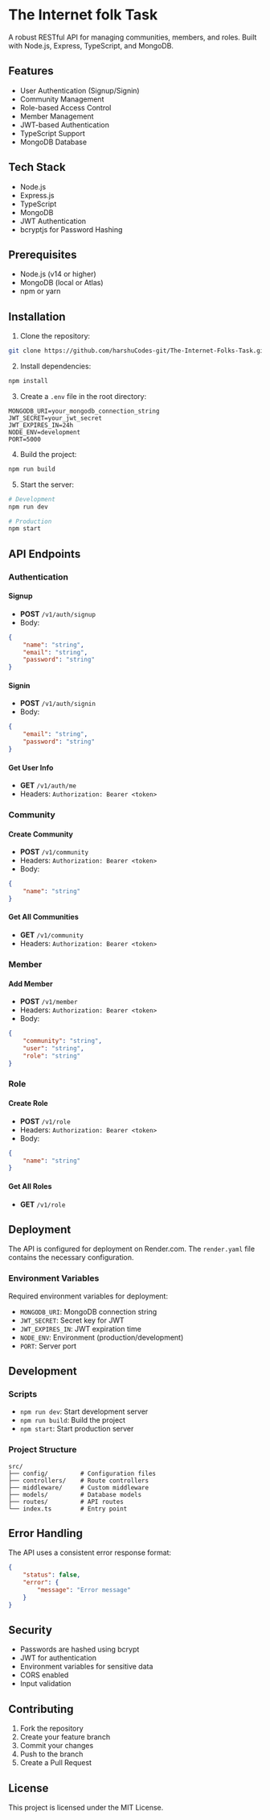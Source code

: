 # The Internet folk Task 

A robust RESTful API for managing communities, members, and roles. Built with Node.js, Express, TypeScript, and MongoDB.

## Features

- User Authentication (Signup/Signin)
- Community Management
- Role-based Access Control
- Member Management
- JWT-based Authentication
- TypeScript Support
- MongoDB Database

## Tech Stack

- Node.js
- Express.js
- TypeScript
- MongoDB
- JWT Authentication
- bcryptjs for Password Hashing

## Prerequisites

- Node.js (v14 or higher)
- MongoDB (local or Atlas)
- npm or yarn

## Installation

1. Clone the repository:
```bash
git clone https://github.com/harshuCodes-git/The-Internet-Folks-Task.git
```

2. Install dependencies:
```bash
npm install
```

3. Create a `.env` file in the root directory:
```env
MONGODB_URI=your_mongodb_connection_string
JWT_SECRET=your_jwt_secret
JWT_EXPIRES_IN=24h
NODE_ENV=development
PORT=5000
```

4. Build the project:
```bash
npm run build
```

5. Start the server:
```bash
# Development
npm run dev

# Production
npm start
```

## API Endpoints

### Authentication

#### Signup
- **POST** `/v1/auth/signup`
- Body:
```json
{
    "name": "string",
    "email": "string",
    "password": "string"
}
```

#### Signin
- **POST** `/v1/auth/signin`
- Body:
```json
{
    "email": "string",
    "password": "string"
}
```

#### Get User Info
- **GET** `/v1/auth/me`
- Headers: `Authorization: Bearer <token>`

### Community

#### Create Community
- **POST** `/v1/community`
- Headers: `Authorization: Bearer <token>`
- Body:
```json
{
    "name": "string"
}
```

#### Get All Communities
- **GET** `/v1/community`
- Headers: `Authorization: Bearer <token>`

### Member

#### Add Member
- **POST** `/v1/member`
- Headers: `Authorization: Bearer <token>`
- Body:
```json
{
    "community": "string",
    "user": "string",
    "role": "string"
}
```

### Role

#### Create Role
- **POST** `/v1/role`
- Headers: `Authorization: Bearer <token>`
- Body:
```json
{
    "name": "string"
}
```

#### Get All Roles
- **GET** `/v1/role`

## Deployment

The API is configured for deployment on Render.com. The `render.yaml` file contains the necessary configuration.

### Environment Variables

Required environment variables for deployment:
- `MONGODB_URI`: MongoDB connection string
- `JWT_SECRET`: Secret key for JWT
- `JWT_EXPIRES_IN`: JWT expiration time
- `NODE_ENV`: Environment (production/development)
- `PORT`: Server port

## Development

### Scripts

- `npm run dev`: Start development server
- `npm run build`: Build the project
- `npm start`: Start production server

### Project Structure

```
src/
├── config/         # Configuration files
├── controllers/    # Route controllers
├── middleware/     # Custom middleware
├── models/         # Database models
├── routes/         # API routes
└── index.ts        # Entry point
```

## Error Handling

The API uses a consistent error response format:
```json
{
    "status": false,
    "error": {
        "message": "Error message"
    }
}
```

## Security

- Passwords are hashed using bcrypt
- JWT for authentication
- Environment variables for sensitive data
- CORS enabled
- Input validation

## Contributing

1. Fork the repository
2. Create your feature branch
3. Commit your changes
4. Push to the branch
5. Create a Pull Request

## License

This project is licensed under the MIT License.
